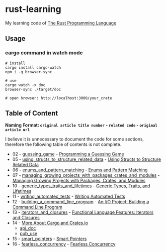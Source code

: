 # rust-learning

My learning code of [The Rust Programming Language](https://doc.rust-lang.org/book/title-page.html)

## Usage

### cargo command in watch mode

```shell
# install
cargo install cargo-watch
npm i -g browser-sync

# use
cargo watch -x doc
browser-sync ./target/doc

# open browser: http://localhost:3000/your_crate
```

## Table of Content

**Naming Format: `original article title number` - `related code` - `original article url`**

I believe it is unnecessary to document the code for some sections, therefore the following table of contents is not complete.

- 02 - [guessing_game](./guessing_game/) - [Programming a Guessing Game](https://doc.rust-lang.org/book/ch02-00-guessing-game-tutorial.html)
- 05 - [using_structs_to_structure_related_data](./using_structs_to_structure_related_data/) - [Using Structs to Structure Related Data](https://doc.rust-lang.org/book/ch05-00-structs.html)
- 06 - [enums_and_pattern_matching](./enums_and_pattern_matching/) - [Enums and Pattern Matching](https://doc.rust-lang.org/book/ch06-00-enums.html)
- 07 - [managing_growing_projects_with_packages_crates_and_modules](./managing_growing_projects_with_packages_crates_and_modules/) - [Managing Growing Projects with Packages, Crates, and Modules](https://doc.rust-lang.org/book/ch07-00-managing-growing-projects-with-packages-crates-and-modules.html)
- 10 - [generic_types_traits_and_lifetimes](./generic_types_traits_and_lifetimes/) - [Generic Types, Traits, and Lifetimes](https://doc.rust-lang.org/book/ch10-00-generics.html)
- 11 - [writing_automated_tests](./writing_automated_tests/) - [Writing Automated Tests](https://doc.rust-lang.org/book/ch11-00-testing.html)
- 12 - [building_a_command_line_program](./building_a_command_line_program/) - [An I/O Project: Building a Command Line Program](https://doc.rust-lang.org/book/ch12-00-an-io-project.html)
- 13 - [iterators_and_closures](./iterators_and_closures/) - [Functional Language Features: Iterators and Closures](https://doc.rust-lang.org/book/ch13-00-functional-features.html)
- 14 - [More About Cargo and Crates.io](https://doc.rust-lang.org/book/ch14-00-more-about-cargo.html)
  - [api_doc](./api_doc/)
  - [pub_use](./pub_use/)
- 15 - [smart_pointers](./smart_pointers/) - [Smart Pointers](https://doc.rust-lang.org/book/ch15-00-smart-pointers.html)
- 16 - [fearless_concurrency](./fearless_concurrency/) - [Fearless Concurrency](https://doc.rust-lang.org/book/ch16-00-concurrency.html)